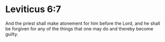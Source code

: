 # Leviticus 6:7

And the priest shall make atonement for him before the Lord, and he shall be forgiven for any of the things that one may do and thereby become guilty.
